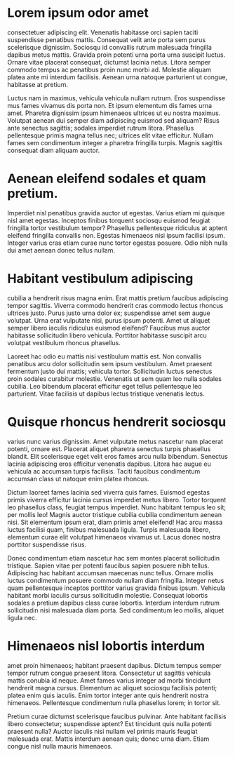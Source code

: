 # Lorem ipsum odor amet

consectetuer adipiscing elit. Venenatis habitasse orci sapien taciti suspendisse penatibus mattis. Consequat velit ante porta sem purus scelerisque dignissim. Sociosqu id convallis rutrum malesuada fringilla dapibus metus mattis. Gravida proin potenti urna porta urna suscipit luctus. Ornare vitae placerat consequat, dictumst lacinia netus. Litora semper commodo tempus ac penatibus proin nunc morbi ad. Molestie aliquam platea ante mi interdum facilisis. Aenean urna natoque parturient ut congue, habitasse at pretium.

Luctus nam in maximus, vehicula vehicula nullam rutrum. Eros suspendisse mus fames vivamus dis porta non. Et ipsum elementum dis fames urna amet. Pharetra dignissim ipsum himenaeos ultrices ut eu nostra maximus. Volutpat aenean dui semper diam adipiscing euismod sed aliquam? Risus ante senectus sagittis; sodales imperdiet rutrum litora. Phasellus pellentesque primis magna tellus nec; ultrices elit vitae efficitur. Nullam fames sem condimentum integer a pharetra fringilla turpis. Magnis sagittis consequat diam aliquam auctor.

# Aenean eleifend sodales et quam pretium. 

Imperdiet nisl penatibus gravida auctor ut egestas. Varius etiam mi quisque nisl amet egestas. Inceptos finibus torquent sociosqu euismod feugiat fringilla tortor vestibulum tempor? Phasellus pellentesque ridiculus at aptent eleifend fringilla convallis non. Egestas himenaeos nisi ipsum facilisi ipsum. Integer varius cras etiam curae nunc tortor egestas posuere. Odio nibh nulla dui amet aenean donec tellus nullam.

# Habitant vestibulum adipiscing 

cubilia a hendrerit risus magna enim. Erat mattis pretium faucibus adipiscing tempor sagittis. Viverra commodo hendrerit cras commodo lectus rhoncus ultrices justo. Purus justo urna dolor ex; suspendisse amet sem augue volutpat. Urna erat vulputate nisi, purus ipsum potenti. Amet ut aliquet semper libero iaculis ridiculus euismod eleifend? Faucibus mus auctor habitasse sollicitudin libero vehicula. Porttitor habitasse suscipit arcu volutpat vestibulum rhoncus phasellus.

Laoreet hac odio eu mattis nisi vestibulum mattis est. Non convallis penatibus arcu dolor sollicitudin sem ipsum vestibulum. Amet praesent fermentum justo dui mattis; vehicula tortor. Sollicitudin luctus senectus proin sodales curabitur molestie. Venenatis ut sem quam leo nulla sodales cubilia. Leo bibendum placerat efficitur eget tellus pellentesque leo parturient. Vitae facilisis ut dapibus lectus tristique venenatis lectus.

# Quisque rhoncus hendrerit sociosqu 

varius nunc varius dignissim. Amet vulputate metus nascetur nam placerat potenti, ornare est. Placerat aliquet pharetra senectus turpis phasellus blandit. Elit scelerisque eget velit eros fames arcu nulla bibendum. Senectus lacinia adipiscing eros efficitur venenatis dapibus. Litora hac augue eu vehicula ac accumsan turpis facilisis. Taciti faucibus condimentum accumsan class ut natoque enim platea rhoncus.

Dictum laoreet fames lacinia sed viverra quis fames. Euismod egestas primis viverra efficitur lacinia cursus imperdiet metus libero. Tortor torquent leo phasellus class, feugiat tempus imperdiet. Nunc habitant tempus leo sit; per mollis leo! Magnis auctor tristique cubilia cubilia condimentum aenean nisi. Sit elementum ipsum erat, diam primis amet eleifend! Hac arcu massa luctus facilisi quam, finibus malesuada ligula. Turpis malesuada libero, elementum curae elit volutpat himenaeos vivamus ut. Lacus donec nostra porttitor suspendisse risus.

Donec condimentum etiam nascetur hac sem montes placerat sollicitudin tristique. Sapien vitae per potenti faucibus sapien posuere nibh tellus. Adipiscing hac habitant accumsan maecenas nunc tellus. Ornare mollis luctus condimentum posuere commodo nullam diam fringilla. Integer netus quam pellentesque inceptos porttitor varius gravida finibus ipsum. Vehicula habitant morbi iaculis cursus sollicitudin molestie. Consequat lobortis sodales a pretium dapibus class curae lobortis. Interdum interdum rutrum sollicitudin nisi malesuada diam porta. Sed condimentum leo mollis, aliquet ligula nec.

# Himenaeos nisl lobortis interdum 

amet proin himenaeos; habitant praesent dapibus. Dictum tempus semper tempor rutrum congue praesent litora. Consectetur ut sagittis vehicula mattis conubia id neque. Amet fames varius integer ad morbi tincidunt hendrerit magna cursus. Elementum ac aliquet sociosqu facilisis potenti; platea enim quis iaculis. Enim tortor integer ante quis hendrerit nostra himenaeos. Pellentesque condimentum nulla phasellus lorem; in tortor sit.

Pretium curae dictumst scelerisque faucibus pulvinar. Ante habitant facilisis libero consectetur; suspendisse aptent? Est tincidunt quis nulla potenti praesent nulla? Auctor iaculis nisi nullam vel primis mauris feugiat malesuada erat. Mattis interdum aenean quis; donec urna diam. Etiam congue nisl nulla mauris himenaeos.